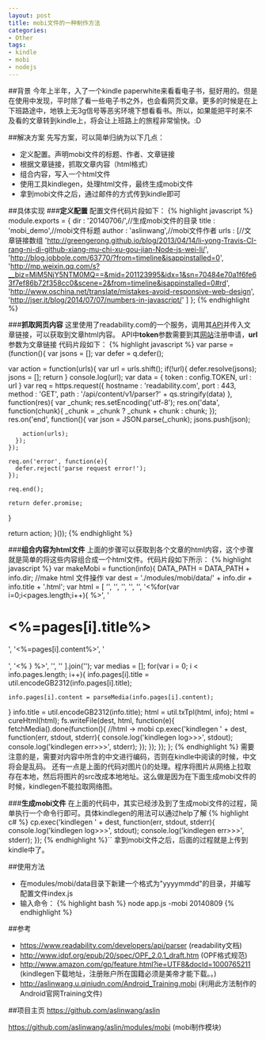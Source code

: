 ```yaml
---
layout: post
title: mobi文件的一种制作方法
categories:
- Other
tags:
- kindle
- mobi
- nodejs
---
```


##背景
今年上半年，入了一个kindle paperwhite来看看电子书，挺好用的。但是在使用中发现，平时除了看一些电子书之外，也会看网页文章。更多的时候是在上下班路途中，地铁上无3g信号等恶劣环境下想看看书。所以，如果能把平时来不及看的文章转到kindle上，将会让上班路上的旅程非常愉快。:D

##解决方案
先写方案，可以简单归纳为以下几点：

* 定义配置。声明mobi文件的标题、作者、文章链接
* 根据文章链接，抓取文章内容（html格式）
* 组合内容，写入一个html文件
* 使用工具kindlegen，处理html文件，最终生成mobi文件
* 拿到mobi文件之后，通过邮件的方式传到kindle即可

##具体实现
###**定义配置**
配置文件代码片段如下：
{% highlight javascript %}
module.exports = {
  dir : '20140706/',//生成mobi文件的目录
  title : 'mobi_demo',//mobi文件标题
  author : 'aslinwang',//mobi文件作者
  urls : [//文章链接数组
    'http://greengerong.github.io/blog/2013/04/14/li-yong-Travis-CI-rang-ni-di-github-xiang-mu-chi-xu-gou-jian-Node-js-wei-li/',
    'http://blog.jobbole.com/63770/?from=timeline&isappinstalled=0',
    'http://mp.weixin.qq.com/s?__biz=MjM5NjY5NTM0MQ==&mid=201123995&idx=1&sn=70484e70a1f6fe63f7ef86b72f358cc0&scene=2&from=timeline&isappinstalled=0#rd',
    'http://www.oschina.net/translate/mistakes-avoid-responsive-web-design',
    'http://jser.it/blog/2014/07/07/numbers-in-javascript/'
  ]
};
{% endhighlight %}

###**抓取网页内容**
这里使用了readability.com的一个服务，调用其[API](readability.com/api/content/v1/parser?token=abcdefg&url=http://baidu.com)并传入文章链接，可以获取到文章html内容。
API中**token**参数需要到其[网站](https://www.readability.com/settings/account)注册申请，**url**参数为文章链接
代码片段如下：
{% highlight javascript %}
var parse = (function(){
  var jsons = [];
  var defer = q.defer();

  var action = function(urls){
    var url = urls.shift();
    if(!url){
      defer.resolve(jsons);
      jsons = [];
      return
    }
    console.log(url);
    var data = {
      token : config.TOKEN,
      url : url
    }
    var req = https.request({
      hostname : 'readability.com',
      port : 443,
      method : 'GET',
      path : '/api/content/v1/parser?' + qs.stringify(data)
    }, function(res){
      var _chunk;
      res.setEncoding('utf-8');
      res.on('data', function(chunk){
        _chunk = _chunk ? _chunk + chunk : chunk;
      });
      res.on('end', function(){
        var json = JSON.parse(_chunk);
        jsons.push(json);

        action(urls);
      });
    });

    req.on('error', function(e){
      defer.reject('parse request error!');
    });

    req.end();

    return defer.promise;
  }

  return action;
}());
{% endhighlight %}

###**组合内容为html文件**
上面的步骤可以获取到各个文章的html内容，这个步骤就是简单的将这些内容组合成一个html文件。代码片段如下所示：
{% highlight javascript %}
var makeMobi = function(info){
  DATA_PATH = DATA_PATH + info.dir;
  //make html 文件操作
  var dest = './modules/mobi/data/' + info.dir + info.title + '.html';
  var html = [
    '<html>',
      '<head>',
        '<title><%=title%></title>',
      '</head>',
      '<body>',
      '<%for(var i=0;i<pages.length;i++){ %>',
        '<h1><%=pages[i].title%></h1>',
        '<%=pages[i].content%>',
        '<br /><br />',
      '<% } %>',
      '</body>',
    '</html>'
  ].join('');
  var medias = [];
  for(var i = 0; i < info.pages.length; i++){
    info.pages[i].title = util.encodeGB2312(info.pages[i].title);

    info.pages[i].content = parseMedia(info.pages[i].content);
  }
  info.title = util.encodeGB2312(info.title);
  html = util.txTpl(html, info);
    html = cureHtml(html);
  fs.writeFile(dest, html, function(e){
    fetchMedia().done(function(){
      //html -> mobi
      cp.exec('kindlegen ' + dest, function(err, stdout, stderr){
        console.log('kindlegen log>>>', stdout);
        console.log('kindlegen err>>>', stderr);
      });
    });
  });
};
{% endhighlight %}
需要注意的是，需要对内容中所含的中文进行编码，否则在kindle中阅读的时候，中文将会是乱码。
还有一点是上面的代码对图片(<img>)的处理。程序将图片从网络上拉取存在本地，然后将图片的src改成本地地址。这么做是因为在下面生成mobi文件的时候，kindlegen不能拉取网络图。

###**生成mobi文件**
在上面的代码中，其实已经涉及到了生成mobi文件的过程，简单执行一个命令行即可。具体kindlegen的用法可以通过help了解
{% highlight c# %}
cp.exec('kindlegen ' + dest, function(err, stdout, stderr){
    console.log('kindlegen log>>>', stdout);
    console.log('kindlegen err>>>', stderr);
});
{% endhighlight %}``
拿到mobi文件之后，后面的过程就是上传到kindle中了。

##使用方法

* 在modules/mobi/data目录下新建一个格式为"yyyymmdd"的目录，并编写配置文件index.js
* 输入命令：
{% highlight bash %}
node app.js -mobi 20140809
{% endhighlight %}

##参考
* https://www.readability.com/developers/api/parser (readability文档)
* http://www.idpf.org/epub/20/spec/OPF_2.0.1_draft.htm (OPF格式规范)
* http://www.amazon.com/gp/feature.html?ie=UTF8&docId=1000765211 (kindlegen下载地址，注册账户所在国籍必须是美帝才能下载。。)
* http://aslinwang.u.qiniudn.com/Android_Training.mobi (利用此方法制作的Android官网Training文件)

##项目主页
https://github.com/aslinwang/aslin

https://github.com/aslinwang/aslin/modules/mobi (mobi制作模块)
